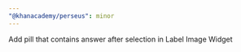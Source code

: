 ```yaml
---
"@khanacademy/perseus": minor
---
```


Add pill that contains answer after selection in Label Image Widget
